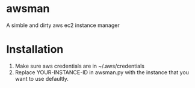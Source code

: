# awsman
A simble and dirty aws ec2 instance manager
# Installation
1. Make sure aws credentials are in ~/.aws/credentials 
2. Replace YOUR-INSTANCE-ID in awsman.py with the instance that you want to use defaultly.
